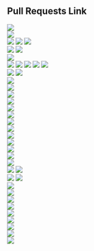 ## Pull Requests Link
<div><a href="https://github.com/daeryun/center_mng/compare/main...develop" target="_blank"><img src="https://img.shields.io/badge/관리자-red"/></a></div>
<div><a href="https://github.com/daeryun/daeryun-homepage/compare/main...develop" target="_blank"><img src="https://img.shields.io/badge/대표-blue"/></a></div>

<div>
  <a href="https://github.com/daeryun/group-detective-2024/compare/main...develop" target="_blank"><img src="https://img.shields.io/badge/2024 형사-9cf"/></a>
  <a href="https://github.com/daeryun/center_detective/compare/main...develop" target="_blank"><img src="https://img.shields.io/badge/형사-9cf"/></a>
  <a href="https://github.com/daeryun/center_election/compare/main...develop" target="_blank"><img src="https://img.shields.io/badge/선거대응-9cf"/></a>
</div>

<div>
  <a href="https://github.com/daeryun/group-assault-2024/compare/main...develop" target="_blank"><img src="https://img.shields.io/badge/2024 성범죄-ff69b4"/></a>
  <a href="https://github.com/daeryun/center_assault/compare/main...develop" target="_blank"><img src="https://img.shields.io/badge/성범죄-ff69b4"/></a>
</div>
<div><a href="https://github.com/daeryun/center_school/compare/main...develop" target="_blank"><img src="https://img.shields.io/badge/학교-brightgreen"/></a></div>

<div>
  <a href="https://github.com/daeryun/group-comp-2024/compare/main...develop" target="_blank"><img src="https://img.shields.io/badge/2024 기업법무-yellow"/></a>
  <a href="https://github.com/daeryun/center-comp-asset-2024/compare/main...develop" target="_blank"><img src="https://img.shields.io/badge/자산운용-yellow"/></a>
  <a href="https://github.com/daeryun/center-comp-personnel-2024/compare/main...develop" target="_blank"><img src="https://img.shields.io/badge/인사노무-yellow"/></a>
  <a href="https://github.com/daeryun/center-comp-regener-2024/compare/main...develop" target="_blank"><img src="https://img.shields.io/badge/기업회파-yellow"/></a>
  <a href="https://github.com/daeryun/center_comp/compare/main...develop" target="_blank"><img src="https://img.shields.io/badge/(구)기업-yellow"/></a>
</div>

<div>
  <a href="https://github.com/daeryun/group-divorce-2024/compare/main...develop" target="_blank"><img src="https://img.shields.io/badge/2024 이혼-red"/></a>
  <a href="https://github.com/daeryun/center_divorce/compare/main...develop" target="_blank"><img src="https://img.shields.io/badge/(구)이혼-red"/></a>
</div>
<div><a href="https://github.com/daeryun/center_inherit/compare/main...develop" target="_blank"><img src="https://img.shields.io/badge/상속-orange"/></a></div>
<div><a href="https://github.com/daeryun/center_estate/compare/main...develop" target="_blank"><img src="https://img.shields.io/badge/부동산-yellowgreen"/></a></div>
<div><a href="https://github.com/daeryun/center_compensation/compare/main...develop" target="_blank"><img src="https://img.shields.io/badge/민사-green"/></a></div>
<div><a href="https://github.com/daeryun/center_administration/compare/main...develop" target="_blank"><img src="https://img.shields.io/badge/행정-blueviolet"/></a></div>
<div><a href="https://github.com/daeryun/center_regener/compare/main...develop" target="_blank"><img src="https://img.shields.io/badge/회생파산-blue"/></a></div>
<div><a href="https://github.com/daeryun/center_labor/compare/main...develop" target="_blank"><img src="https://img.shields.io/badge/노동산재-ed0086"/></a></div>
<div><a href="https://github.com/daeryun/center_discovery/compare/main...develop" target="_blank"><img src="https://img.shields.io/badge/증거조사-5c221f"/></a></div>

<div><a href="https://github.com/daeryun/center_tax/compare/main...develop" target="_blank"><img src="https://img.shields.io/badge/조세-black"/></a></div>
<div><a href="https://github.com/daeryun/group-accounting-2024/compare/main...develop" target="_blank"><img src="https://img.shields.io/badge/2024 회계감리-685436"/></a></div>
<div><a href="https://github.com/daeryun/center_drug/compare/main...develop" target="_blank"><img src="https://img.shields.io/badge/마약-fa8072"/></a></div>
<div><a href="https://github.com/daeryun/center_iprs/compare/main...develop" target="_blank"><img src="https://img.shields.io/badge/지재권-skyblue"/></a></div>
<div><a href="https://github.com/daeryun/center_finance/compare/main...develop" target="_blank"><img src="https://img.shields.io/badge/금융-magenta"/></a></div>
<div><a href="https://github.com/daeryun/center_military/compare/main...develop" target="_blank"><img src="https://img.shields.io/badge/군형사-556B2F"/></a></div>
<div>
  <a href="https://github.com/daeryun/group-medical-2024/compare/main...develop" target="_blank"><img src="https://img.shields.io/badge/2024 의료-white"/></a>
  <a href="https://github.com/daeryun/center_medical/compare/main...develop" target="_blank"><img src="https://img.shields.io/badge/의료-white"/></a>
</div>
<div>
  <a href="https://github.com/daeryun/group-traffic-2024/compare/main...develop" target="_blank"><img src="https://img.shields.io/badge/2024 음주교통사고-fae100"/></a>
  <a href="https://github.com/daeryun/center_traffic/compare/main...develop" target="_blank"><img src="https://img.shields.io/badge/음주교통사고-fae100"/></a>
</div>
<div><a href="https://github.com/daeryun/center_international/compare/main...develop" target="_blank"><img src="https://img.shields.io/badge/국제소송-FFD9FA"/></a></div>
<div><a href="https://github.com/daeryun/center_mergers/compare/main...develop" target="_blank"><img src="https://img.shields.io/badge/M&A-F2CB61"/></a></div>
<div><a href="https://github.com/daeryun/center_consulting/compare/main...develop" target="_blank"><img src="https://img.shields.io/badge/상담-red"/></a></div>
<div><a href="https://github.com/daeryun/center_seoul/compare/main...develop" target="_blank"><img src="https://img.shields.io/badge/서울본부-133567"/></a></div>

<div><a href="https://github.com/daeryun/daeryun-career/compare/main...develop" target="_blank"><img src="https://img.shields.io/badge/채용-blue"/></a></div>


<div><a href="https://github.com/daeryun/daeryunlaw.co.kr/compare/main...develop" target="_blank"><img src="https://img.shields.io/badge/슈퍼로이어스-lightgrey"/></a></div>
<div><a href="https://github.com/daeryun/app_front/compare/main...develop" target="_blank"><img src="https://img.shields.io/badge/앱-BFFF00"/></a></div>
<div><a href="https://github.com/daeryun/lawfirm/compare/main...develop" target="_blank"><img src="https://img.shields.io/badge/이지스-F0F8FF"/></a></div>
<div><a href="https://github.com/daeryun/generative_ai/compare/main...develop" target="_blank" style="color:#FFF"><img src="https://img.shields.io/badge/AI 대륜-DC143C"/></a></div>


